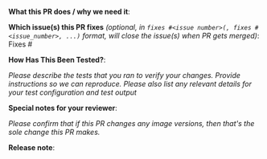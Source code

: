 <!--  Thanks for sending a pull request!  Here are some tips for you:
1. If this is your first time, read our contributor guidelines https://github.com/nutanix-cloud-native/ndb-operator/blob/main/CONTRIBUTING.md and developer guide https://git.k8s.io/community/contributors/devel/development.md#development-guide
2. If you want *faster* PR reviews, read how: https://git.k8s.io/community/contributors/guide/pull-requests.md#best-practices-for-faster-reviews
3. Follow the instructions for writing a release note: https://git.k8s.io/community/contributors/guide/release-notes.md
4. If the PR is unfinished, see how to mark it: https://git.k8s.io/community/contributors/guide/pull-requests.md#marking-unfinished-pull-requests
5. If this PR changes image versions, please title this PR "Bump <image name> from x.x.x to y.y.y."
-->

**What this PR does / why we need it**:

**Which issue(s) this PR fixes** *(optional, in `fixes #<issue number>(, fixes #<issue_number>, ...)` format, will close the issue(s) when PR gets merged)*:
Fixes #

**How Has This Been Tested?**:

_Please describe the tests that you ran to verify your changes. Provide instructions so we can reproduce. Please also list any relevant details for your test configuration and test output_


**Special notes for your reviewer**:

_Please confirm that if this PR changes any image versions, then that's the sole change this PR makes._

**Release note**:
<!--  Write your release note:
1. Enter your extended release note in the below block. If the PR requires additional action from users switching to the new release, include the string "action required".
2. If no release note is required, just write "NONE".
-->
```release-note

```